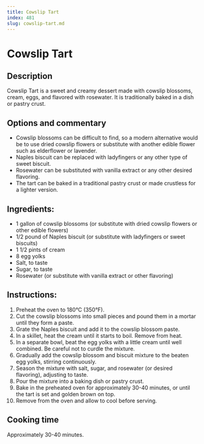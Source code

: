 ```yaml
---
title: Cowslip Tart
index: 481
slug: cowslip-tart.md
---
```


# Cowslip Tart

## Description
Cowslip Tart is a sweet and creamy dessert made with cowslip blossoms, cream, eggs, and flavored with rosewater. It is traditionally baked in a dish or pastry crust.

## Options and commentary
- Cowslip blossoms can be difficult to find, so a modern alternative would be to use dried cowslip flowers or substitute with another edible flower such as elderflower or lavender.
- Naples biscuit can be replaced with ladyfingers or any other type of sweet biscuit.
- Rosewater can be substituted with vanilla extract or any other desired flavoring.
- The tart can be baked in a traditional pastry crust or made crustless for a lighter version.

## Ingredients:
- 1 gallon of cowslip blossoms (or substitute with dried cowslip flowers or other edible flowers)
- 1/2 pound of Naples biscuit (or substitute with ladyfingers or sweet biscuits)
- 1 1/2 pints of cream
- 8 egg yolks
- Salt, to taste
- Sugar, to taste
- Rosewater (or substitute with vanilla extract or other flavoring)

## Instructions:
1. Preheat the oven to 180°C (350°F).
2. Cut the cowslip blossoms into small pieces and pound them in a mortar until they form a paste.
3. Grate the Naples biscuit and add it to the cowslip blossom paste.
4. In a skillet, heat the cream until it starts to boil. Remove from heat.
5. In a separate bowl, beat the egg yolks with a little cream until well combined. Be careful not to curdle the mixture.
6. Gradually add the cowslip blossom and biscuit mixture to the beaten egg yolks, stirring continuously.
7. Season the mixture with salt, sugar, and rosewater (or desired flavoring), adjusting to taste.
8. Pour the mixture into a baking dish or pastry crust.
9. Bake in the preheated oven for approximately 30-40 minutes, or until the tart is set and golden brown on top.
10. Remove from the oven and allow to cool before serving.

## Cooking time
Approximately 30-40 minutes.